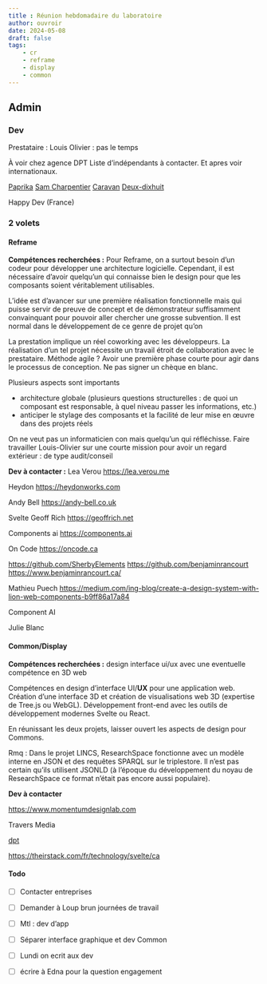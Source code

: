 ```yaml
---
title : Réunion hebdomadaire du laboratoire 
author: ouvroir
date: 2024-05-08
draft: false
tags:
    - cr
    - reframe
    - display
    - common
---
```


## Admin

### Dev

Prestataire : 
Louis Olivier : pas le temps

À voir chez agence DPT
Liste d’indépendants à contacter.
Et apres voir internationaux. 

[Paprika](https://paprika.com)
[Sam Charpentier](https://samcharpentier.webflow.io/)
[Caravan](https://www.caravan.coop)
[Deux-dixhuit](https://beta.deuxhuithuit.com/fr)

Happy Dev (France)

### 2 volets 

 #### Reframe 

**Compétences recherchées :**
Pour Reframe, on a surtout besoin d’un codeur pour développer une architecture logicielle. Cependant, il est nécessaire d’avoir quelqu’un qui connaisse bien le design pour que les composants soient véritablement utilisables.

L’idée est d’avancer sur une première réalisation fonctionnelle mais qui puisse servir de preuve de concept et de démonstrateur suffisamment convainquant pour pouvoir aller chercher une grosse subvention. Il est normal dans le développement de ce genre de projet qu’on 

La prestation implique un réel coworking avec les développeurs. La réalisation d’un tel projet nécessite un travail étroit de collaboration avec le prestataire. Méthode agile ? Avoir une première phase courte pour agir dans le processus de conception. Ne pas signer un chèque en blanc.

Plusieurs aspects sont importants
- architecture globale (plusieurs questions structurelles : de quoi un composant est responsable, à quel niveau passer les informations, etc.)
- anticiper le stylage des composants et la facilité de leur mise en œuvre dans des projets réels

On ne veut pas un informaticien con mais quelqu’un qui réfléchisse.
Faire travailler Louis-Olivier sur une courte mission pour avoir un regard extérieur : de type audit/conseil

**Dev à contacter :**
Lea Verou
https://lea.verou.me

Heydon
https://heydonworks.com

Andy Bell
https://andy-bell.co.uk

Svelte
Geoff Rich
https://geoffrich.net

Components ai
https://components.ai

On Code
https://oncode.ca

https://github.com/SherbyElements
https://github.com/benjaminrancourt
https://www.benjaminrancourt.ca/

Mathieu Puech https://medium.com/ing-blog/create-a-design-system-with-lion-web-components-b9ff86a17a84

Component AI

Julie Blanc

#### Common/Display

**Compétences recherchées :**
design interface ui/ux avec une eventuelle compétence en 3D web

Compétences en design d’interface UI/**UX** pour une application web. 
Création d’une interface 3D et création de visualisations web 3D (expertise de Tree.js ou WebGL). 
Développement front-end avec les outils de développement modernes Svelte ou React.

En réunissant les deux projets, laisser ouvert les aspects de design pour Commons. 

Rmq : Dans le projet LINCS, ResearchSpace fonctionne avec un modèle interne en JSON et des requêtes SPARQL sur le triplestore. Il n’est pas certain qu’ils utilisent JSONLD (à l’époque du développement du noyau de ResearchSpace ce format n’était pas encore aussi populaire).

**Dev à contacter**

https://www.momentumdesignlab.com

Travers Media

[dpt](http://dpt.co)

https://theirstack.com/fr/technology/svelte/ca


#### Todo
- [ ] Contacter entreprises
- [ ] Demander à Loup brun journées de travail
- [ ] Mtl : dev d’app 
- [ ] Séparer interface graphique et dev Common
- [ ] Lundi on ecrit aux dev
- [ ] écrire à Edna pour la question engagement


